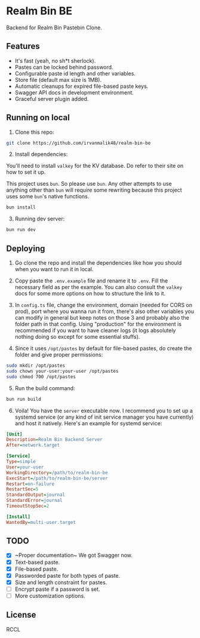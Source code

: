 # Realm Bin BE

Backend for Realm Bin Pastebin Clone.

## Features

- It's fast (yeah, no sh\*t sherlock).
- Pastes can be locked behind password.
- Configurable paste id length and other variables.
- Store file (default max size is 1MB).
- Automatic cleanups for expired file-based paste keys.
- Swagger API docs in development environment.
- Graceful server plugin added.

## Running on local

1. Clone this repo:

```bash
git clone https://github.com/irvanmalik48/realm-bin-be
```

2. Install dependencies:

You'll need to install `valkey` for the KV database. Do refer to their site on how to set it up.

This project uses `bun`. So please use `bun`. Any other attempts to use anything other than `bun` will require some rewriting because this project uses some `bun`'s native functions.

```bash
bun install
```

3. Running dev server:

```bash
bun run dev
```

## Deploying

1. Go clone the repo and install the dependencies like how you should when you want to run it in local.

2. Copy paste the `.env.example` file and rename it to `.env`. Fill the necessary field as per the example. You can also consult the `valkey` docs for some more options on how to structure the link to it.

3. In `config.ts` file, change the environment, domain (needed for CORS on prod), port where you wanna run it from, there's also other variables you can modify in general but keep notes on those 3 and probably also the folder path in that config. Using "production" for the environment is recommended if you want to have cleaner logs (it logs absolutely nothing doing so except for some essential stuffs).

4. Since it uses `/opt/pastes` by default for file-based pastes, do create the folder and give proper permissions:

```bash
sudo mkdir /opt/pastes
sudo chown your-user:your-user /opt/pastes
sudo chmod 700 /opt/pastes
```

5. Run the build command:

```bash
bun run build
```

6. Voila! You have the `server` executable now. I recommend you to set up a systemd service (or any kind of init service manager you have currently) and host it natively. Here's an example for systemd service:

```ini
[Unit]
Description=Realm Bin Backend Server
After=network.target

[Service]
Type=simple
User=your-user
WorkingDirectory=/path/to/realm-bin-be
ExecStart=/path/to/realm-bin-be/server
Restart=on-failure
RestartSec=5
StandardOutput=journal
StandardError=journal
TimeoutStopSec=2

[Install]
WantedBy=multi-user.target
```

## TODO

- [x] ~Proper documentation~ We got Swagger now.
- [x] Text-based paste.
- [x] File-based paste.
- [x] Passworded paste for both types of paste.
- [x] Size and length constraint for pastes.
- [ ] Encrypt paste if a password is set.
- [ ] More customization options.

## License

RCCL

